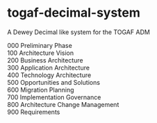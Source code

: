 # togaf-decimal-system
A Dewey Decimal like system for the TOGAF ADM


000 Preliminary Phase  
100 Architecture Vision  
200 Business Architecture  
300 Application Architecture  
400 Technology Architecture  
500 Opportunities and Solutions  
600 Migration Planning  
700 Implementation Governance  
800 Architecture Change Management  
900 Requirements  

